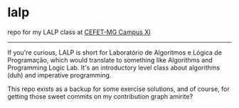 # lalp

repo for my LALP class at [CEFET-MG Campus XI](http://www.contagem.cefetmg.br/)

---

If you're curious, LALP is short for Laboratório de Algoritmos e Lógica de Programação, which would translate to something like Algorithms and Programming Logic Lab. It's an introductory level class about algorithms (duh) and imperative programming.

This repo exists as a backup for some exercise solutions, and of course, for getting those sweet commits on my contribution graph amirite? 
